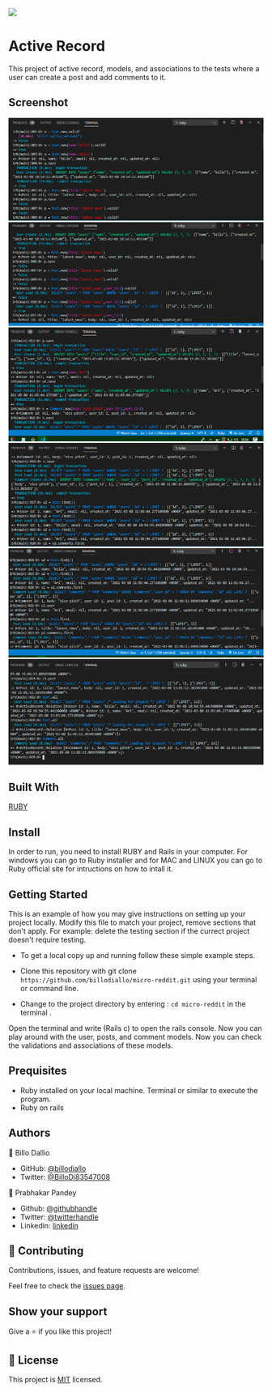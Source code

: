 ![](https://img.shields.io/badge/Microverse-blueviolet)

# Active Record

This project of active record, models, and associations to the tests  where a user can create a post and add comments to it.


## Screenshot


![Screenshot](app/assets/images/img1.PNG)
![Screenshot](app/assets/images/im2.PNG)
![Screenshot](app/assets/images/img3.PNG)
![Screenshot](app/assets/images/img4.PNG)
![Screenshot](app/assets/images/img5.PNG)
![Screenshot](app/assets/images/img6.PNG)
## Built With
 [RUBY](https://github.com/billodiallo/micro-reddit)

## Install
In order to run, you need to install RUBY and Rails in your computer. For windows you can go to Ruby installer and for MAC and LINUX you can go to Ruby official site for intructions on how to intall it.

## Getting Started

This is an example of how you may give instructions on setting up your project locally. Modify this file to match your project, remove sections that don't apply. For example: delete the testing section if the currect project doesn't require testing.

- To get a local copy up and running follow these simple example steps.

- Clone this repository with git clone ```https://github.com/billodiallo/micro-reddit.git``` using your terminal or command line.
- Change to the project directory by entering :
```cd micro-reddit``` in the terminal .

Open the terminal and write (Rails c) to open the rails console.
Now you can play around with the user, posts, and comment models.
Now you can check the validations and associations of these models.


## Prequisites

- Ruby installed on your local machine.
Terminal or similar to execute the program.
- Ruby on rails


## Authors

👤 Billo Dallio

- GitHub: [@billodiallo](https://github.com/billodiallo)
- Twitter: [@BilloDi83547008](https://twitter.com/BilloDi83547008)

👤 Prabhakar Pandey

- Github: [@githubhandle](https://github.com/Prabhakarzx)
- Twitter: [@twitterhandle](https://twitter.com/prabhakarzx)
- Linkedin: [linkedin](https://www.linkedin.com/in/prabhakarzx/)

## 🤝 Contributing

Contributions, issues, and feature requests are welcome!

Feel free to check the [issues page](https://github.com/billodiallo/micro-reddit/issues/2).

## Show your support

Give a ⭐️ if you like this project!

## 📝 License

This project is [MIT](LICENSE) licensed.
